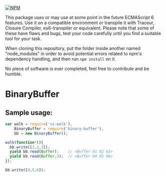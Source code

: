 [![NPM](https://nodei.co/npm/binary-buffer.png?downloads=true)](https://nodei.co/npm/binary-buffer/)

This package uses or may use at some point in the future ECMAScript 6 features. Use it on a compatible environment or transpile it with Traceur, Closure Compiler, es6-transpiler or equivalent. Please note that some of these have flaws and bugs, test your code carefully until you find a suitable tool for your task.

When cloning this repository, put the folder inside another named "node_modules" in order to avoid potential errors related to npm's dependency handling, and then run `npm install` on it.

No piece of software is ever completed, feel free to contribute and be humble.

# BinaryBuffer

## Sample usage:

```javascript
var walk = require('vz.walk'),
    BinaryBuffer = require('binary-buffer'),
    bb = new BinaryBuffer();

walk(function*(){
  bb.write([1,2,3]);
  yield bb.read(Buffer);    // <Buffer 01 02 03>
  yield bb.read(Buffer,3);  // <Buffer 04 05 06>
});

bb.write([4,5,6]);
```

